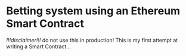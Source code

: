 # Betting system using an Ethereum Smart Contract

_!!!disclaimer!!!_ do not use this in production! This is my first attempt at writing a Smart Contract...

